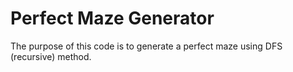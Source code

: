 # Perfect Maze Generator

The purpose of this code is to generate a perfect maze using DFS (recursive) method.
